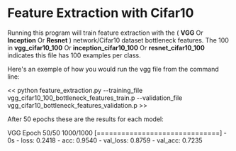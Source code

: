 # Feature Extraction with Cifar10

Running this program will train feature extraction with the ( **VGG** Or **Inception** Or **Resnet** ) network/Cifar10 dataset bottleneck features. 
The 100 in **vgg_cifar10_100** Or **inception_cifar10_100** Or **resnet_cifar10_100**  indicates this file has 100 examples per class.

Here's an exemple of how you would run the vgg file from the command line:

<< python feature_extraction.py --training_file vgg_cifar10_100_bottleneck_features_train.p --validation_file vgg_cifar10_bottleneck_features_validation.p >>

After 50 epochs these are the results for each model:

VGG 
Epoch 50/50
1000/1000    [==============================] - 0s - loss: 0.2418 - acc: 0.9540 - val_loss: 0.8759 - val_acc: 0.7235
